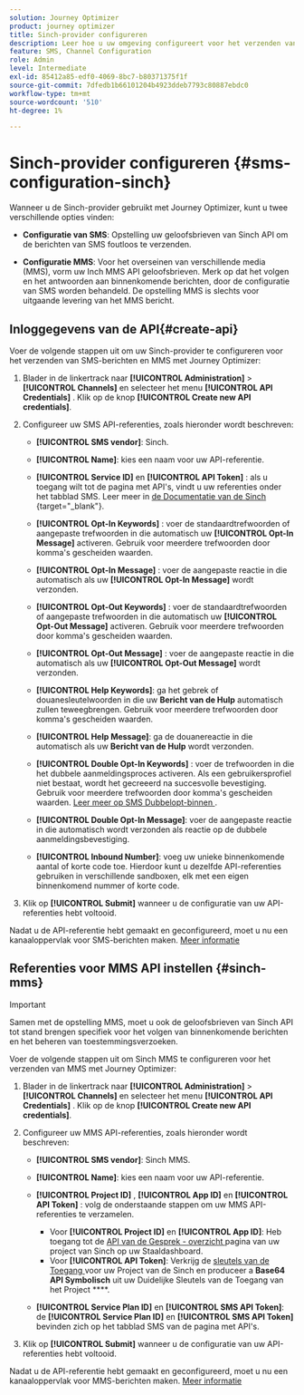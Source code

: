 ```yaml
---
solution: Journey Optimizer
product: journey optimizer
title: Sinch-provider configureren
description: Leer hoe u uw omgeving configureert voor het verzenden van tekstberichten met Journey Optimizer met Sinch
feature: SMS, Channel Configuration
role: Admin
level: Intermediate
exl-id: 85412a85-edf0-4069-8bc7-b80371375f1f
source-git-commit: 7dfedb1b66101204b4923ddeb7793c80887ebdc0
workflow-type: tm+mt
source-wordcount: '510'
ht-degree: 1%

---
```


# Sinch-provider configureren {#sms-configuration-sinch}

Wanneer u de Sinch-provider gebruikt met Journey Optimizer, kunt u twee verschillende opties vinden:

* **Configuratie van SMS**: Opstelling uw geloofsbrieven van Sinch API om de berichten van SMS foutloos te verzenden.

* **Configuratie MMS**: Voor het overseinen van verschillende media (MMS), vorm uw Inch MMS API geloofsbrieven. Merk op dat het volgen en het antwoorden aan binnenkomende berichten, door de configuratie van SMS worden behandeld. De opstelling MMS is slechts voor uitgaande levering van het MMS bericht.

## Inloggegevens van de API{#create-api}

Voer de volgende stappen uit om uw Sinch-provider te configureren voor het verzenden van SMS-berichten en MMS met Journey Optimizer:

1. Blader in de linkertrack naar **[!UICONTROL Administration]** > **[!UICONTROL Channels]** en selecteer het menu **[!UICONTROL API Credentials]** . Klik op de knop **[!UICONTROL Create new API credentials]**.

1. Configureer uw SMS API-referenties, zoals hieronder wordt beschreven:

   * **[!UICONTROL SMS vendor]**: Sinch.

   * **[!UICONTROL Name]**: kies een naam voor uw API-referentie.

   * **[!UICONTROL Service ID]** en **[!UICONTROL API Token]** : als u toegang wilt tot de pagina met API&#39;s, vindt u uw referenties onder het tabblad SMS. Leer meer in [ de Documentatie van de Sinch ](https://developers.sinch.com/docs/sms/getting-started/) {target="_blank"}.

   * **[!UICONTROL Opt-In Keywords]** : voer de standaardtrefwoorden of aangepaste trefwoorden in die automatisch uw **[!UICONTROL Opt-In Message]** activeren. Gebruik voor meerdere trefwoorden door komma&#39;s gescheiden waarden.

   * **[!UICONTROL Opt-In Message]** : voer de aangepaste reactie in die automatisch als uw **[!UICONTROL Opt-In Message]** wordt verzonden.

   * **[!UICONTROL Opt-Out Keywords]** : voer de standaardtrefwoorden of aangepaste trefwoorden in die automatisch uw **[!UICONTROL Opt-Out Message]** activeren. Gebruik voor meerdere trefwoorden door komma&#39;s gescheiden waarden.

   * **[!UICONTROL Opt-Out Message]** : voer de aangepaste reactie in die automatisch als uw **[!UICONTROL Opt-Out Message]** wordt verzonden.

   * **[!UICONTROL Help Keywords]**: ga het gebrek of douanesleutelwoorden in die uw **Bericht van de Hulp** automatisch zullen teweegbrengen. Gebruik voor meerdere trefwoorden door komma&#39;s gescheiden waarden.

   * **[!UICONTROL Help Message]**: ga de douanereactie in die automatisch als uw **Bericht van de Hulp** wordt verzonden.

   * **[!UICONTROL Double Opt-In Keywords]** : voer de trefwoorden in die het dubbele aanmeldingsproces activeren. Als een gebruikersprofiel niet bestaat, wordt het gecreeerd na succesvolle bevestiging. Gebruik voor meerdere trefwoorden door komma&#39;s gescheiden waarden. [ Leer meer op SMS Dubbelopt-binnen ](https://video.tv.adobe.com/v/3427129/?learn=on).

   * **[!UICONTROL Double Opt-In Message]**: voer de aangepaste reactie in die automatisch wordt verzonden als reactie op de dubbele aanmeldingsbevestiging.

   * **[!UICONTROL Inbound Number]**: voeg uw unieke binnenkomende aantal of korte code toe. Hierdoor kunt u dezelfde API-referenties gebruiken in verschillende sandboxen, elk met een eigen binnenkomend nummer of korte code.

1. Klik op **[!UICONTROL Submit]** wanneer u de configuratie van uw API-referenties hebt voltooid.

Nadat u de API-referentie hebt gemaakt en geconfigureerd, moet u nu een kanaaloppervlak voor SMS-berichten maken. [Meer informatie](sms-configuration-surface.md)

## Referenties voor MMS API instellen {#sinch-mms}

>[!IMPORTANT]
>
> Samen met de opstelling MMS, moet u ook de geloofsbrieven van Sinch API tot stand brengen specifiek voor het volgen van binnenkomende berichten en het beheren van toestemmingsverzoeken.

Voer de volgende stappen uit om Sinch MMS te configureren voor het verzenden van MMS met Journey Optimizer:

1. Blader in de linkertrack naar **[!UICONTROL Administration]** > **[!UICONTROL Channels]** en selecteer het menu **[!UICONTROL API Credentials]** . Klik op de knop **[!UICONTROL Create new API credentials]**.

1. Configureer uw MMS API-referenties, zoals hieronder wordt beschreven:

   * **[!UICONTROL SMS vendor]**: Sinch MMS.

   * **[!UICONTROL Name]**: kies een naam voor uw API-referentie.

   * **[!UICONTROL Project ID]** , **[!UICONTROL App ID]** en **[!UICONTROL API Token]** : volg de onderstaande stappen om uw MMS API-referenties te verzamelen.

      * Voor **[!UICONTROL Project ID]** en **[!UICONTROL App ID]**: Heb toegang tot de [ API van de Gesprek - overzicht ](https://dashboard.sinch.com/convapi/overview) pagina van uw project van Sinch op uw Staaldashboard.
      * Voor **[!UICONTROL API Token]**: Verkrijg de [ sleutels van de Toegang ](https://community.sinch.com/t5/Customer-Dashboard/Sinch-Access-Keys/ta-p/12638) voor uw Project van de Sinch en produceer a **Base64 API Symbolisch** uit uw Duidelijke Sleutels van de Toegang van het Project ****.

   * **[!UICONTROL Service Plan ID]** en **[!UICONTROL SMS API Token]**: de **[!UICONTROL Service Plan ID]** en **[!UICONTROL SMS API Token]** bevinden zich op het tabblad SMS van de pagina met API&#39;s.

1. Klik op **[!UICONTROL Submit]** wanneer u de configuratie van uw API-referenties hebt voltooid.

Nadat u de API-referentie hebt gemaakt en geconfigureerd, moet u nu een kanaaloppervlak voor MMS-berichten maken. [Meer informatie](sms-configuration-surface.md)
